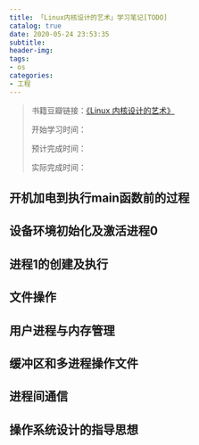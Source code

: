 ```yaml
---
title: 「Linux内核设计的艺术」学习笔记[TODO]
catalog: true
date: 2020-05-24 23:53:35
subtitle:
header-img:
tags:
- os
categories:
- 工程
---
```

> 书籍豆瓣链接：[《Linux 内核设计的艺术》](https://book.douban.com/subject/24708145/)
> 
> 开始学习时间：
> 
> 预计完成时间：
> 
> 实际完成时间：

## 开机加电到执行main函数前的过程

## 设备环境初始化及激活进程0

## 进程1的创建及执行

## 文件操作

## 用户进程与内存管理

## 缓冲区和多进程操作文件

## 进程间通信

## 操作系统设计的指导思想

